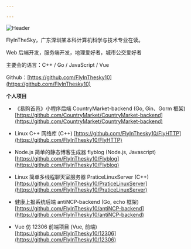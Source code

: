 ```yaml
---

---
```


![Header](../static/images/about_header.jpg)

FlyInTheSky，广东深圳某本科计算机科学与技术专业在读。

Web 后端开发，服务端开发，地理爱好者，城市公交爱好者

主要会的语言：C++ / Go / JavaScript / Vue

Github：[https://github.com/FlyInThesky10](https://github.com/FlyInThesky10)

**个人项目**

- 《易购首邑》小程序后端 CountryMarket-backend (Go, Gin、Gorm 框架)
  [https://github.com/CountryMarket/CountryMarket-backend](https://github.com/CountryMarket/CountryMarket-backend)

- Linux C++ 网络库 (C++)
  [https://github.com/FlyInThesky10/FlyHTTP](https://github.com/FlyInThesky10/FlyHTTP)

- Node.js 简单的静态博客生成器 flyblog (Node.js, Javascript)
  [https://github.com/FlyInThesky10/Flyblog](https://github.com/FlyInThesky10/Flyblog)

- Linux 简单多线程聊天室服务器 PraticeLinuxServer (C++)
  [https://github.com/FlyInThesky10/PraticeLinuxServer](https://github.com/FlyInThesky10/PraticeLinuxServer)

- 健康上报系统后端 antiNCP-backend (Go, echo 框架)
  [https://github.com/FlyInThesky10/antiNCP-backend](https://github.com/FlyInThesky10/antiNCP-backend)

- Vue 仿 12306 前端项目 (Vue, 前端)
  [https://github.com/FlyInThesky10/12306](https://github.com/FlyInThesky10/12306)
